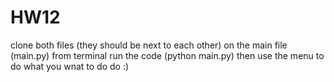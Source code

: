 # HW12

clone both files (they should be next to each other)
on the main file (main.py) from terminal run the code (python main.py)
then use the menu to do what you wnat to do do :)
